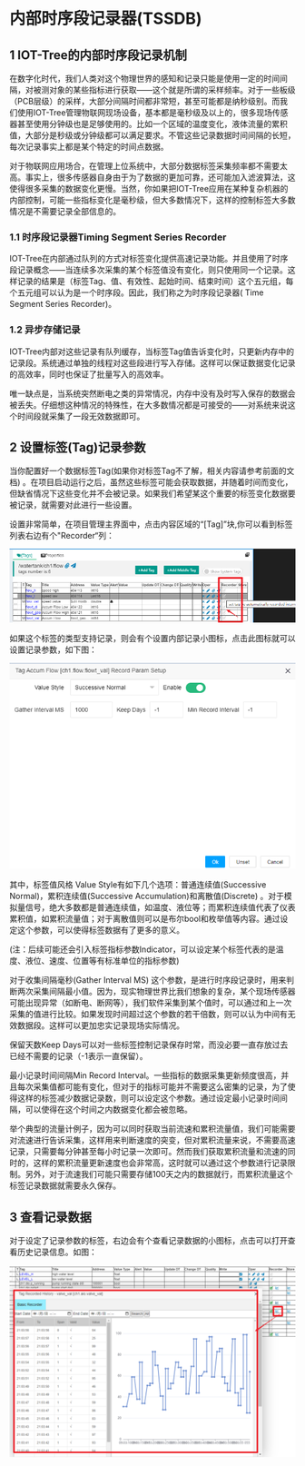内部时序段记录器(TSSDB)
==

## 1 IOT-Tree的内部时序段记录机制

在数字化时代，我们人类对这个物理世界的感知和记录只能是使用一定的时间间隔，对被测对象的某些指标进行获取——这个就是所谓的采样频率。对于一些板级（PCB层级）的采样，大部分间隔时间都非常短，甚至可能都是纳秒级别。而我们使用IOT-Tree管理物联网现场设备，基本都是毫秒级及以上的，很多现场传感器甚至使用分钟级也是足够使用的。比如一个区域的温度变化，液体流量的累积值，大部分是秒级或分钟级都可以满足要求。不管这些记录数据时间间隔的长短，每次记录事实上都是某个特定的时间点数据。

对于物联网应用场合，在管理上位系统中，大部分数据标签采集频率都不需要太高。事实上，很多传感器自身由于为了数据的更加可靠，还可能加入滤波算法，这使得很多采集的数据变化更慢。当然，你如果把IOT-Tree应用在某种复杂机器的内部控制，可能一些指标变化是毫秒级，但大多数情况下，这样的控制标签大多数情况是不需要记录全部信息的。

### 1.1 时序段记录器Timing Segment Series Recorder

IOT-Tree在内部通过队列的方式对标签变化提供高速记录功能。并且使用了时序段记录概念——当连续多次采集的某个标签值没有变化，则只使用同一个记录。这样记录的结果是（标签Tag、值、有效性、起始时间、结束时间）这个五元组，每个五元组可以认为是一个时序段。因此，我们称之为时序段记录器(
Time Segment Series Recorder)。

### 1.2 异步存储记录

IOT-Tree内部对这些记录有队列缓存，当标签Tag值告诉变化时，只更新内存中的记录段。系统通过单独的线程对这些段进行写入存储。这样可以保证数据变化记录的高效率，同时也保证了批量写入的高效率。

唯一缺点是，当系统突然断电之类的异常情况，内存中没有及时写入保存的数据会被丢失。仔细想这种情况的特殊性，在大多数情况都是可接受的——对系统来说这个时间段就采集了一段无效数据即可。

## 2 设置标签(Tag)记录参数

当你配置好一个数据标签Tag(如果你对标签Tag不了解，相关内容请参考前面的文档)
。在项目启动运行之后，虽然这些标签可能会获取数据，并随着时间而变化，但缺省情况下这些变化并不会被记录。如果我们希望某这个重要的标签变化数据要被记录，就需要对此进行一些设置。

设置非常简单，在项目管理主界面中，点击内容区域的“\[Tag\]”块,你可以看到标签列表右边有个"Recorder“列：


<img src="../img/hmi/h041.png" />


如果这个标签的类型支持记录，则会有个设置内部记录小图标，点击此图标就可以设置记录参数，如下图：



<img src="../img/hmi/h042.png" />


其中，标签值风格 Value Style有如下几个选项：普通连续值(Successive Normal)，累积连续值(Successive
Accumulation)和离散值(Discrete)
。对于模拟量信号，绝大多数都是普通连续值，如温度、液位等；而累积连续值代表了仪表累积值，如累积流量值；对于离散值则可以是布尔bool和枚举值等内容。通过设定这个参数，可以使得标签数据有了更多的意义。

(注：后续可能还会引入标签指标参数Indicator，可以设定某个标签代表的是温度、液位、速度、位置等有标准单位的指标参数)

对于收集间隔毫秒(Gather Interval MS)
这个参数，是进行时序段记录时，用来判断两次采集间隔最小值。因为，现实物理世界比我们想象的复杂，某个现场传感器可能出现异常（如断电、断网等），我们软件采集到某个值时，可以通过和上一次采集的值进行比较。如果发现时间超过这个参数的若干倍数，则可以认为中间有无效数据段。这样可以更加忠实记录现场实际情况。

保留天数Keep Days可以对一些标签控制记录保存时常，而没必要一直存放过去已经不需要的记录（-1表示一直保留）。

最小记录时间间隔Min Record
Interval。一些指标的数据采集更新频度很高，并且每次采集值都可能有变化，但对于的指标可能并不需要这么密集的记录，为了使得这样的标签减少数据记录数，则可以设定这个参数。通过设定最小记录时间间隔，可以使得在这个时间之内数据变化都会被忽略。

举个典型的流量计例子，因为可以同时获取当前流速和累积流量值，我们可能需要对流速进行告诉采集，这样用来判断速度的突变，但对累积流量来说，不需要高速记录，只需要每分钟甚至每小时记录一次即可。然而我们获取累积流量和流速的同时的，这样的累积流量更新速度也会非常高，这时就可以通过这个参数进行记录限制。另外，对于流速我们可能只需要存储100天之内的数据就行，而累积流量这个标签记录数据就需要永久保存。

## 3 查看记录数据

对于设定了记录参数的标签，右边会有个查看记录数据的小图标，点击可以打开查看历史记录信息。如图：


 <img src="../img/hmi/h043.png" />
